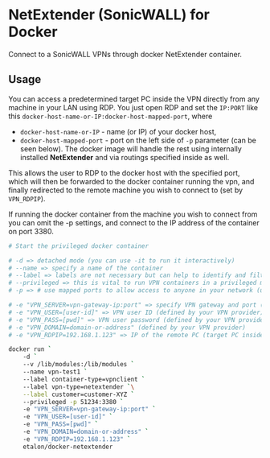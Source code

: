# NetExtender (SonicWALL) for Docker

Connect to a SonicWALL VPNs through docker NetExtender container. 

## Usage

You can access a predetermined target PC inside the VPN directly from any machine in your LAN using RDP. You just open RDP and set the `IP:PORT` like this `docker-host-name-or-IP:docker-host-mapped-port`, where
 * `docker-host-name-or-IP` - name (or IP) of your docker host,
 * `docker-host-mapped-port` - port on the left side of `-p` parameter (can be seen below).
The docker image will handle the rest using internally installed **NetExtender** and via routings
specified inside as well.

This allows the user to RDP to the docker host with the specified port, which will then be forwarded to the docker container running the vpn, and finally redirected to the remote machine you wish to connect to (set by `VPN_RDPIP`).

If running the docker container from the machine you wish to connect from you can omit the -p settings, and connect to the IP address of the container on port 3380.

```bash
# Start the privileged docker container

# -d => detached mode (you can use -it to run it interactively)
# --name => specify a name of the container
# --label => labels are not necessary but can help to identify and filter the containers
# --privileged => this is vital to run VPN containers in a privileged mode (or use caps)
# -p => # use mapped ports to allow access to anyone in your network (using a port on the left side)

# -e "VPN_SERVER=vpn-gateway-ip:port" => specify VPN gateway and port (defined by your VPN provider)
# -e "VPN_USER=[user-id]" => VPN user ID (defined by your VPN provider)
# -e "VPN_PASS=[pwd]" => VPN user password (defined by your VPN provider). You can use DOCKER SWARM secrets to make this more secure.
# -e "VPN_DOMAIN=domain-or-address" (defined by your VPN provider)
# -e "VPN_RDPIP=192.168.1.123" => IP of the remote PC (target PC inside the VPN)

docker run `
    -d `
	--v /lib/modules:/lib/modules `
    --name vpn-test1 `
    --label container-type=vpnclient `
    --label vpn-type=netextender `\
    --label customer=customer-XYZ `
    --privileged -p 51234:3380 `
    -e "VPN_SERVER=vpn-gateway-ip:port" `
    -e "VPN_USER=[user-id]" `
    -e "VPN_PASS=[pwd]" `
    -e "VPN_DOMAIN=domain-or-address" `
    -e "VPN_RDPIP=192.168.1.123" `
    etalon/docker-netextender
```